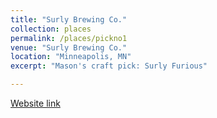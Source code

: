 ```yaml
---
title: "Surly Brewing Co."
collection: places
permalink: /places/pickno1
venue: "Surly Brewing Co."
location: "Minneapolis, MN"
excerpt: "Mason's craft pick: Surly Furious"

---
```


[Website link](http://surlybrewing.com)

